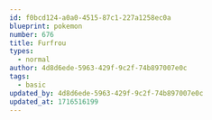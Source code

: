 ```yaml
---
id: f0bcd124-a0a0-4515-87c1-227a1258ec0a
blueprint: pokemon
number: 676
title: Furfrou
types:
  - normal
author: 4d8d6ede-5963-429f-9c2f-74b897007e0c
tags:
  - basic
updated_by: 4d8d6ede-5963-429f-9c2f-74b897007e0c
updated_at: 1716516199
---
```

